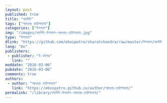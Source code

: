 ```yaml
---
layout: post
published: true
title: "বড়দিদি"
tags: ["শরৎচন্দ্র চট্টোপাধ্যায়"]
categories: ["উপন্যাস"]
img: "/images/বড়দিদি-উপন্যাস-শরৎচন্দ্র-চট্টোপাধ্যায়.jpg"
type: "উপন্যাস"
dlink: "https://github.com/eboipotro/sharatchandra/raw/master/উপন্যাস/বড়দিদি.epub"
lang: "bn"
publishers: 
 - publisher: "ই-বইপত্র"
   link: ""
moddate: "2016-03-06"
pubdate: "2016-03-06"
comments: true
authors: 
 - author: "শরৎচন্দ্র চট্টোপাধ্যায়"
   link: "https://eboipotro.github.io/author/শরৎচন্দ্র-চট্টোপাধ্যায়/"
permalink: "/library/বড়দিদি-উপন্যাস-শরৎচন্দ্র-চট্টোপাধ্যায়/"
---
```

